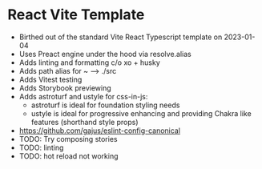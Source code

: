 # React Vite Template

- Birthed out of the standard Vite React Typescript template on 2023-01-04
- Uses Preact engine under the hood via resolve.alias
- Adds linting and formatting c/o xo + husky
- Adds path alias for ~ --> ./src
- Adds Vitest testing
- Adds Storybook previewing
- Adds astroturf and ustyle for css-in-js:
  - astroturf is ideal for foundation styling needs
  - ustyle is ideal for progressive enhancing and providing Chakra like features (shorthand style props)
- <https://github.com/gajus/eslint-config-canonical>
- TODO: Try composing stories
- TODO: linting
- TODO: hot reload not working
